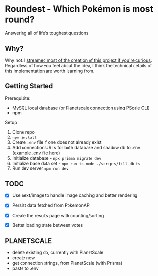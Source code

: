 # Roundest - Which Pokémon is most round?

Answering all of life's toughest questions

## Why?

Why not. I [streamed most of the creation of this project if you're curious](https://www.youtube.com/watch?v=PKy2lYEnhgs). Regardless of how you feel about the idea, I think the technical details of this implementation are worth learning from.

## Getting Started

Prerequisite:

- MySQL local database (or Planetscale connection using PScale CLI)
- npm

Setup

1. Clone repo
1. `npm install`
1. Create `.env` file if one does not already exist
1. Add connection URLs for both database and shadow db to .env ([example .env file here](https://gist.github.com/TheoBr/e450c52a52a9f9c9b49ef07212689685))
1. Initialize database - `npx prisma migrate dev`
1. Initialize base data set - `npm run ts-node ./scripts/fill-db.ts`
1. Run dev server `npm run dev`

## TODO

- [x] Use next/image to handle image caching and better rendering
- [x] Persist data fetched from PokemonAPI
- [x] Create the results page with counting/sorting
- [x] Better loading state between votes


## PLANETSCALE 
 - delete existing db, currently with PlanetScale
 - create new
 - get connection strings, from PlanetScale (with Prisma)
 - paste to .env